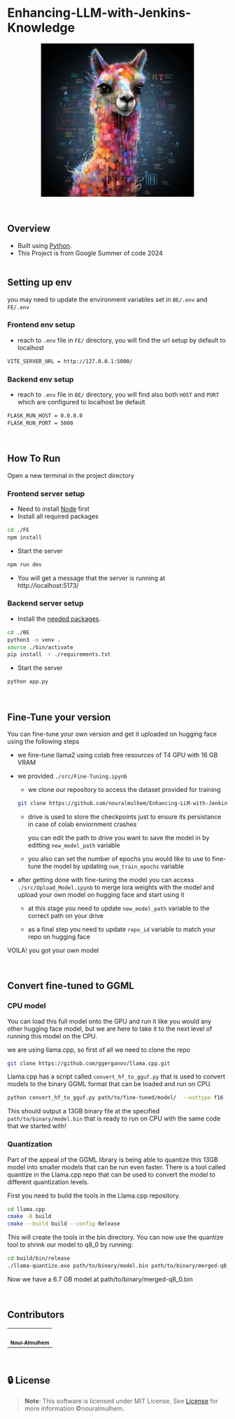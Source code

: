 # Enhancing-LLM-with-Jenkins-Knowledge

<div align="center">
   <img align="center" height='350px' src="images/llama2.webp" alt="logo">
   <br>


</div>

<p align="center">
    <br>
</p>

<!-- <hr style="background-color: #4b4c60"></hr> -->


## Overview

<ul>
<li> Built using <a href="https://docs.python.org/3/">Python</a>.</li>
<li> This Project is from Google Summer of code 2024</li>

<br>

</ul>
</li>
</ul>

<!-- <hr style="background-color: #4b4c60"></hr> -->

<a id = "Env"></a>

## Setting up env

you may need to update the environment variables set in `BE/.env` and `FE/.env`

### Frontend env setup

- reach to `.env` file in `FE/` directory, you will find the url setup by default to localhost 

```sh
VITE_SERVER_URL = http://127.0.0.1:5000/
```

### Backend env setup

- reach to `.env` file in `BE/` directory, you will find also both  `HOST` and `PORT` which are configured to localhost be default

```sh
FLASK_RUN_HOST = 0.0.0.0
FLASK_RUN_PORT = 5000
```

<br/>
<!-- <hr style="background-color: #4b4c60"></hr> -->
<a id ="How To Run"></a>


## How To Run

Open a new terminal in the project directory

### Frontend server setup

- Need to install [Node](https://nodejs.org/en/download/package-manager) first
- Install all required packages

```sh
cd ./FE
npm install
```
- Start the server

```sh
npm run dev
```
- You will get a message that the server is running at http://localhost:5173/

### Backend server setup

- Install the <a href="https://github.com/nouralmulhem/Enhancing-LLM-with-Jenkins-Knowledge/tree/main/BE/requirements.txt">needed packages</a>.</li>

```sh
cd ./BE
python3 -m venv .
source ./bin/activate
pip install -r ./requirements.txt
```

- Start the server

```sh
python app.py
```

</br>
<!-- <hr style="background-color: #4b4c60"></hr> -->
<a id = "Fine-Tune"></a>

## Fine-Tune your version

You can fine-tune your own version and get it uploaded on hugging face using the following steps

- we fine-tune llama2 using colab free resources of T4 GPU with 16 GB VRAM
- we provided `./src/Fine-Tuning.ipynb` 
  - we clone our repository to access the dataset provided for training 
  ```sh
  git clone https://github.com/nouralmulhem/Enhancing-LLM-with-Jenkins-Knowledge.git
    ```

  - drive is used to store the checkpoints just to ensure its persistance in case of colab enviornment crashes
  
    you can edit the path to drive you want to save the model in by editting `new_model_path` variable

  - you also can set the number of epochs you would like to use to fine-tune the model by updating `num_train_epochs` variable

- after getting done with fine-tuning the model you can access `./src/Upload_Model.ipynb` to merge lora weights with the model and upload your own model on hugging face and start using it

  - at this stage you need to update `new_model_path` variable to the correct path on your drive

  - as a final step you need to update `repo_id` variable to match your repo on hugging face

VOILA! you got your own model

<br/>
<!-- <hr style="background-color: #4b4c60"></hr> -->
<a id ="GGML"></a>

## Convert fine-tuned to GGML

### CPU model

You can load this full model onto the GPU and run it like you would any other hugging face model, but we are here to take it to the next level of running this model on the CPU.

we are using llama.cpp, so first of all we need to clone the repo

```sh
git clone https://github.com/ggerganov/llama.cpp.git
```

Llama.cpp has a script called `convert_hf_to_gguf.py` that is used to convert models to the binary GGML format that can be loaded and run on CPU.

```sh
python convert_hf_to_gguf.py path/to/fine-tuned/model/  --outtype f16 --outfile path/to/binary/model.bin
```

This should output a 13GB binary file at the specified `path/to/binary/model.bin` that is ready to run on CPU with the same code that we started with!

### Quantization

Part of the appeal of the GGML library is being able to quantize this 13GB model into smaller models that can be run even faster. There is a tool called quantize in the Llama.cpp repo that can be used to convert the model to different quantization levels.

First you need to build the tools in the Llama.cpp repository.

```sh
cd llama.cpp
cmake -B build  
cmake --build build --config Release 
```

This will create the tools in the bin directory. You can now use the quantize tool to shrink our model to q8_0 by running:

```sh
cd build/bin/release
./llama-quantize.exe path/to/binary/model.bin path/to/binary/merged-q8_0.bin q8_0  
```
Now we have a 6.7 GB model at path/to/binary/merged-q8_0.bin


<br/>
<!-- <hr style="background-color: #4b4c60"></hr> -->
<a id ="Contributors"></a>


## Contributors

<table >
  <tr>
    <td align="center"><a href="https://github.com/nouralmulhem"><img src="https://avatars.githubusercontent.com/u/76218033?v=4" width="150;" alt=""/><br /><sub><b>Nour Almulhem</b></sub></a><br /></td>
  </tr>
</table>

<br/>
<a id ="License"></a>

## 🔒 License

> **Note**: This software is licensed under MIT License, See [License](https://github.com/nouralmulhem/Enhancing-LLM-with-Jenkins-Knowledge/blob/main/LICENSE) for more information ©nouralmulhem.
